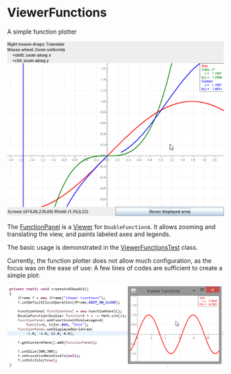 # ViewerFunctions

A simple function plotter

![ViewerFunctionsScreenshot01.png](/screenshots/ViewerFunctionsScreenshot01.png)

The [FunctionPanel](https://github.com/javagl/ViewerCells/blob/master/src/main/java/de/javagl/viewer/functions/FunctionPanel.java) 
is a [Viewer](https://github.com/javagl/Viewer) for `DoubleFunction`s. 
It allows zooming and translating the view, and paints labeled axes
and legends. 

The basic usage is demonstrated in the 
[ViewerFunctionsTest](https://github.com/javagl/ViewerCells/blob/master/src/test/java/de/javagl/viewer/functions/test/ViewerFunctionsTest.java)
class.

Currently, the function plotter does not allow much configuration,
as the focus was on the ease of use: A few lines of codes are
sufficient to create a simple plot:

![ViewerFunctionsScreenshot02.png](/screenshots/ViewerFunctionsScreenshot02.png)


